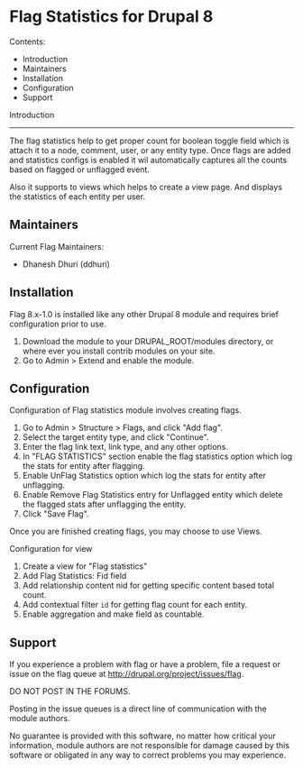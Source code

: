 Flag Statistics for Drupal 8
============================

Contents:

* Introduction
* Maintainers
* Installation
* Configuration
* Support

Introduction

------------
The flag statistics help to get proper count for boolean toggle field which is
attach it to a node, comment, user, or any entity type. Once flags are added
and statistics configs is enabled it wil automatically captures all the counts
based on flagged or unflagged event.

Also it supports to views which helps to create a view page. And displays the
statistics of each entity per user.

Maintainers
-----------

Current Flag Maintainers:

* Dhanesh Dhuri (ddhuri)

Installation
------------

Flag 8.x-1.0 is installed like any other Drupal 8 module and requires brief
configuration prior to use.

1. Download the module to your DRUPAL_ROOT/modules directory, or where ever you
install contrib modules on your site.
2. Go to Admin > Extend and enable the module.

Configuration
-------------

Configuration of Flag statistics module involves creating flags.

1. Go to Admin > Structure > Flags, and click "Add flag".
2. Select the target entity type, and click "Continue".
3. Enter the flag link text, link type, and any other options.
4. In "FLAG STATISTICS" section enable the flag statistics option which log the
stats for entity after flagging.
5. Enable UnFlag Statistics option which log the stats for entity after
unflagging.
6. Enable Remove Flag Statistics entry for Unflagged entity which delete the
flagged stats after unflagging the entity.
7. Click "Save Flag".

Once you are finished creating flags, you may choose to use Views.

Configuration for view

1. Create a view for "Flag statistics"
2. Add Flag Statistics: Fid field
3. Add relationship content nid for getting specific content based total count.
4. Add contextual filter `id` for getting flag count for each entity.
5. Enable aggregation and make field as countable.

Support
-------

If you experience a problem with flag or have a problem, file a request or
issue on the flag queue at <http://drupal.org/project/issues/flag>.

DO NOT POST IN THE FORUMS.

Posting in the issue queues is a direct line of communication with the module
authors.

No guarantee is provided with this software, no matter how critical your
information, module authors are not responsible for damage caused by this
software or obligated in any way to correct problems you may experience.
